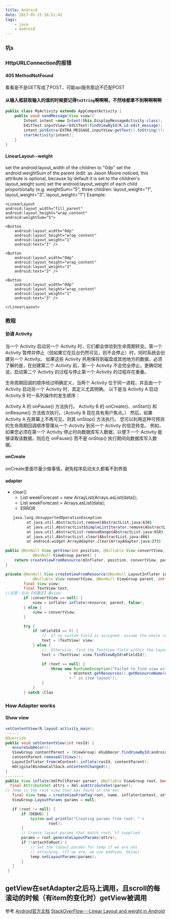 ```yaml
---
title: Android
date: 2017-05-25 16:51:42
tags:
    - java
    - android
---
```

### 坑s
<!-- more -->
### HttpURLConnection的报错
#### 405 MethodNotFound
看看是不是GET写成了POST，可能api服务那边不匹配POST
#### 从输入框获取输入的值的时候要记得`toString`啊啊啊，不然啥都拿不到啊啊啊啊
```java
public class MyActivity extends AppCompatActivity {
    public void sendMessage(View view){
        Intent intent =new Intent(this,DisplayMessageActivity.class);
        EditText inputView=(EditText)findViewById(R.id.edit_message);
        intent.putExtra(EXTRA_MESSAGE,inputView.getText().toString());
        startActivity(intent);
    }
}
```
#### LinearLayout--weight
set the android:layout_width of the children to "0dp"
set the android:weightSum of the parent (edit: as Jason Moore noticed, this attribute is optional, because by default it is set to the children's layout_weight sum)
set the android:layout_weight of each child proportionally (e.g. weightSum="5", three children: layout_weight="1", layout_weight="3", layout_weight="1")
Example:

    <LinearLayout
    android:layout_width="fill_parent"
    android:layout_height="wrap_content"
    android:weightSum="5">

    <Button
        android:layout_width="0dp"
        android:layout_height="wrap_content"
        android:layout_weight="1"
        android:text="1" />

    <Button
        android:layout_width="0dp"
        android:layout_height="wrap_content"
        android:layout_weight="3"
        android:text="2" />

    <Button
        android:layout_width="0dp"
        android:layout_height="wrap_content"
        android:layout_weight="1"
        android:text="3" />

    </LinearLayout>
### 教程
#### 协调 Activity
当一个 Activity 启动另一个 Activity 时，它们都会体验到生命周期转变。第一个 Activity 暂停并停止（但如果它在后台仍然可见，则不会停止）时，同时系统会创建另一个 Activity。 如果这些 Activity 共用保存到磁盘或其他地方的数据，必须了解的是，在创建第二个 Activity 前，第一个 Activity 不会完全停止。更确切地说，启动第二个 Activity 的过程与停止第一个 Activity 的过程存在重叠。

生命周期回调的顺序经过明确定义，当两个 Activity 位于同一进程，并且由一个 Activity 启动另一个 Activity 时，其定义尤其明确。 以下是当 Activity A 启动 Activity B 时一系列操作的发生顺序：

Activity A 的 onPause() 方法执行。
Activity B 的 onCreate()、onStart() 和 onResume() 方法依次执行。（Activity B 现在具有用户焦点。）
然后，如果 Activity A 在屏幕上不再可见，则其 onStop() 方法执行。
您可以利用这种可预测的生命周期回调顺序管理从一个 Activity 到另一个 Activity 的信息转变。 例如，如果您必须在第一个 Activity 停止时向数据库写入数据，以便下一个 Activity 能够读取该数据，则应在 onPause() 而不是 onStop() 执行期间向数据库写入数据。

#### onCreate
onCreate里面尽量少做事情，避免程序启动太久都看不到界面
#### adapter
- clear()
  -  List<String> weekForecast = new ArrayList<String>(Arrays.asList(data));
  -  List<String> weekForecast = Arrays.asList(data);
  - ERROR
  ```bash
  java.lang.UnsupportedOperationException
        at java.util.AbstractList.remove(AbstractList.java:638)
        at java.util.AbstractList$SimpleListIterator.remove(AbstractList.java:75)
        at java.util.AbstractList.removeRange(AbstractList.java:658)
        at java.util.AbstractList.clear(AbstractList.java:466)
        at android.widget.ArrayAdapter.clear(ArrayAdapter.java:273)
  ```


```java
public @NonNull View getView(int position, @Nullable View convertView,
            @NonNull ViewGroup parent) {
    return createViewFromResource(mInflater, position, convertView, parent, mResource);
}

private @NonNull View createViewFromResource(@NonNull LayoutInflater inflater, int position,
            @Nullable View convertView, @NonNull ViewGroup parent, int resource) {
        final View view;
        final TextView text;
//这里！在从【闲置区】拿view
        if (convertView == null) {
            view = inflater.inflate(resource, parent, false);
        } else {
            view = convertView;
        }

        try {
            if (mFieldId == 0) {
                //  If no custom field is assigned, assume the whole resource is a TextView
                text = (TextView) view;
            } else {
                //  Otherwise, find the TextView field within the layout
                text = (TextView) view.findViewById(mFieldId);

                if (text == null) {
                    throw new RuntimeException("Failed to find view with ID "
                            + mContext.getResources().getResourceName(mFieldId)
                            + " in item layout");
                }
            }
        } catch (Clas
```

### How Adapter works
#### Show view
```java
setContentView(R.layout.activity_main);
------
@Override
public void setContentView(int resId) {
   ensureSubDecor();
   ViewGroup contentParent = (ViewGroup) mSubDecor.findViewById(android.R.id.content);
   contentParent.removeAllViews();
   LayoutInflater.from(mContext).inflate(resId, contentParent);
   mOriginalWindowCallback.onContentChanged();
}
--------
public View inflate(XmlPullParser parser, @Nullable ViewGroup root, boolean attachToRoot) {
  final AttributeSet attrs = Xml.asAttributeSet(parser);
// Temp is the root view that was found in the xml
   final View temp = createViewFromTag(root, name, inflaterContext, attrs);
   ViewGroup.LayoutParams params = null;

   if (root != null) {
       if (DEBUG) {
           System.out.println("Creating params from root: " +
                   root);
       }
       // Create layout params that match root, if supplied
       params = root.generateLayoutParams(attrs);
       if (!attachToRoot) {
           // Set the layout params for temp if we are not
           // attaching. (If we are, we use addView, below)
           temp.setLayoutParams(params);
       }
   }
 }
```
####
getView在setAdapter之后马上调用，且scroll的每滚动的时候（有item的变化时）getView被调用
----------
参考
[Android官方文档](https://developer.android.com/guide/components/activities.html)
[StackOverFlow---Linear Layout and weight in Android
](https://stackoverflow.com/questions/2698817/linear-layout-and-weight-in-android)
[](https://github.com/codepath/android_guides/wiki/Using-an-ArrayAdapter-with-ListView)
[](https://www.youtube.com/watch?v=2lcoB5-PCCw)
